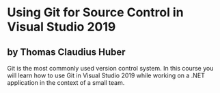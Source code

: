 
# Using Git for Source Control in Visual Studio 2019
## by Thomas Claudius Huber

Git is the most commonly used version control system. In this course you will learn how to use Git in Visual Studio 2019 while working on a .NET application in the context of a small team.
